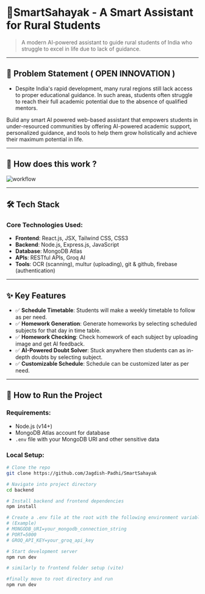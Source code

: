 
# 🤖SmartSahayak - A Smart Assistant for Rural Students

> A modern AI-powered assistant to guide rural students of India who struggle to excel in life due to lack of guidance.

---

## 📌 Problem Statement ( OPEN INNOVATION )

- Despite India's rapid development, many rural regions still lack access to proper educational guidance. In such areas, students often struggle to reach their full academic potential due to the absence of qualified mentors.

Build any smart AI powered web-based assistant that empowers students in under-resourced communities by offering AI-powered academic support, personalized guidance, and tools to help them grow holistically and achieve their maximum potential in life.

---

## 🔁 How does this work ?

![workflow](https://github.com/user-attachments/assets/0591e232-c816-4157-b42d-9097380611c0)






---

## 🛠️ Tech Stack

### Core Technologies Used:
- **Frontend**: React.js, JSX, Tailwind CSS, CSS3
- **Backend**: Node.js, Express.js, JavaScript
- **Database**: MongoDB Atlas
- **APIs**: RESTful APIs, Groq AI
- **Tools**: OCR (scanning), multur (uploading), git & github, firebase (authentication)

---

## ✨ Key Features

- ✅ **Schedule Timetable**: Students will make a weekly timetable to follow as per need.
- ✅ **Homework Generation**: Generate homeworks by selecting scheduled subjects for that day in time table.
- ✅ **Homework Checking**: Check homework of each subject by uploading image and get AI feedback.
- ✅ **AI-Powered Doubt Solver**: Stuck anywhere then students can as in-depth doubts by selecting subject.
- ✅ **Customizable Schedule**: Schedule can be customized later as per need.
---

## 🧪 How to Run the Project

### Requirements:
- Node.js (v14+)
- MongoDB Atlas account for database
- `.env` file with your MongoDB URI and other sensitive data

### Local Setup:
```bash
# Clone the repo
git clone https://github.com/Jagdish-Padhi/SmartSahayak

# Navigate into project directory
cd backend

# Install backend and frontend dependencies
npm install

# Create a .env file at the root with the following environment variables:
# (Example)
# MONGODB_URI=your_mongodb_connection_string
# PORT=5000
# GROQ_API_KEY=your_groq_api_key

# Start development server
npm run dev

# similarly to frontend folder setup (vite)

#finally move to root directory and run
npm run dev
```
 



